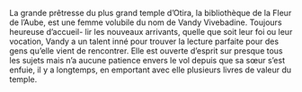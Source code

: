 La grande prêtresse du plus grand temple d’Otira, la bibliothèque de la Fleur de l’Aube, est une femme volubile du nom de Vandy Vivebadine. Toujours heureuse d’accueil- lir les nouveaux arrivants, quelle que soit leur foi ou leur vocation, Vandy a un talent inné pour trouver la lecture parfaite pour des gens qu’elle vient de rencontrer. Elle est ouverte d’esprit sur presque tous les sujets mais n’a aucune patience envers le vol depuis que sa sœur s’est enfuie, il y a longtemps, en emportant avec elle plusieurs livres de valeur du temple.